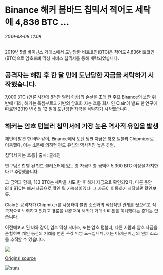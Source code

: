 # Binance 해커 봄바드 칩믹서 적어도 세탁에 4,836 BTC ...

###### 2019-08-08 12:08

2019년 5월 바이넌스 거래소에서 도난당한 비트코인(BTC)은 적어도 4,836비트코인(BTC)으로 암호화폐 믹싱 서비스 칩믹서를 통해 세탁되었습니다.

## 공격자는 해킹 후 한 달 만에 도난당한 자금을 세탁하기 시작했습니다.

7,000 BTC (언론 시간에 8천만 달러 이상)의 손실을 초래 한 주요 Binance의 보안 위반에 따라, 해커는 룩셈부르크 기반의 암호화 자본 흐름 회사 인 Clain이 발표 한 연구에 따르면 2019 년 6 월 12 일에 도난당한 자금을 세탁하기 시작했습니다.

## 해커는 암호 텀블러 칩믹서에 가장 높은 역사적 유입을 발생

체인이 발견 한 바와 같이, Binance에서 도난 당한 자금은 암호 텀블러 Chipmixer로 이동했다, 이는 소문에 의하면 펀드 유입의 역사적인 높은 경험.

칩믹서 자본 흐름 | 출처: 클레인

연구팀은 합병 된 펀드 클러스터에 있는 총 자금의 총 금액이 5,300 BTC 이상을 차지한다고 추정했습니다.

그 금액과 함께, 183 BTC는 세탁을 시도 한 후 해커 자금으로 확인되었다, 다른 동안 814 BTC는 해커 자금으로 확인 될 가능성이있다, 그 자금이 이동하기 시작하면 확인보류.

Clain은 공격자가 Chipmixer를 사용하여 불법 소스와의 직접적인 관계를 끊으려고 적극적으로 노력하고 있다고 결론을 내렸으며 해커가 거래소로 돈을 이체했다는 증거는 없습니다.

이전에보고 된 바와 같이, 암호 믹싱 서비스, 또는 암호 텀블러, 다른 사람과 암호 자금을 혼합하여 개인 동전의 거래를 변환 주장 익명 도구입니다, 이는 어려운 자금의 원래 소스를 추적할 수 있습니다.

![](https://s3.cointelegraph.com/storage/uploads/view/40145b54cd22bb5a580498ffcaf95df3.png)

[Original source](https://cointelegraph.com/news/binance-hackers-bombard-chipmixer-to-launder-at-least-4-836-btc)

![stats](https://c.statcounter.com/11760860/0/a89fa40b/1/ "stats")